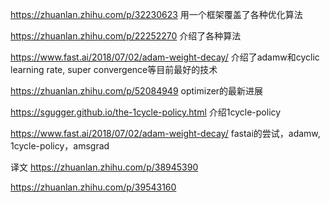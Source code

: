 
https://zhuanlan.zhihu.com/p/32230623
用一个框架覆盖了各种优化算法

https://zhuanlan.zhihu.com/p/22252270
介绍了各种算法

https://www.fast.ai/2018/07/02/adam-weight-decay/
介绍了adamw和cyclic learning rate, super convergence等目前最好的技术

https://zhuanlan.zhihu.com/p/52084949
optimizer的最新进展

https://sgugger.github.io/the-1cycle-policy.html
介绍1cycle-policy

https://www.fast.ai/2018/07/02/adam-weight-decay/
fastai的尝试，adamw, 1cycle-policy，amsgrad

译文
https://zhuanlan.zhihu.com/p/38945390

https://zhuanlan.zhihu.com/p/39543160

